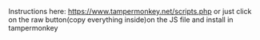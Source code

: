 Instructions here: https://www.tampermonkey.net/scripts.php or just click on the raw button(copy everything inside)on the JS file and install in tampermonkey
